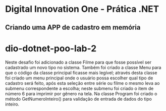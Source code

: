 # Digital Innovation One - Prática .NET

## Criando uma APP de cadastro em memória
# dio-dotnet-poo-lab-2
Neste desafio foi adicionado a classe Filme para que fosse possível ser cadastrado um novo tipo no sistema. Também foi criado a classe Menu para que o código da classe principal ficasse mais legível; através desta classe foi criado um menu principal onde o usuário possa escolher qual tipo de cadastro será feito, após esta seleção entre série ou filme o mesmo leva ao submenu correspondente a escolha; neste submenu foi criado o item de número 6 para imprimir por gênero na tela. Na classe Program foi criado o método GetNumeroInteiro() para validação de entrada de dados do tipo inteiro.
